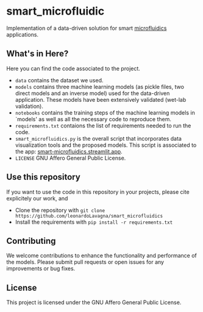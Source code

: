 # smart_microfluidic
Implementation of a data-driven solution for smart [microfluidics](https://en.wikipedia.org/wiki/Microfluidics) applications.

## What's in Here?

Here you can find the code associated to the project.
  - `data` contains the dataset we used.
  - `models` contains three  machine learning models (as pickle files, two direct models and an inverse model) used for the data-driven application. These models have been extensively validated (wet-lab validation).
  - `notebooks` contains the training steps of the machine learning models in `models' as well as all the necessary code to reproduce them.
  - `requirements.txt` contaions the list of requirements needed to run the code.
  - `smart_microfluidics.py` is the overall script that incorporates data visualization tools and the proposed models. This script is associated to the app: [smart-microfluidics.streamlit.app](https://smart-microfluidics.streamlit.app/).
  - `LICENSE` GNU Affero General Public License.

## Use this repository

If you want to use the code in this repository in your projects, please cite explicitely our work, and
* Clone the repository with `git clone https://github.com/leonardoLavagna/smart_microfluidics`
* Install the requirements with `pip install -r requirements.txt`

## Contributing
We welcome contributions to enhance the functionality and performance of the models. Please submit pull requests or open issues for any improvements or bug fixes.

## License
This project is licensed under the GNU Affero General Public License.
